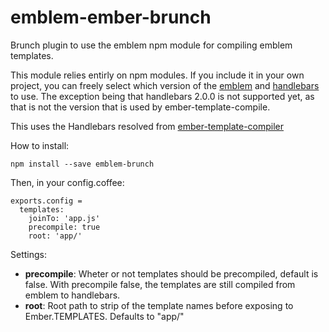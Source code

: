 emblem-ember-brunch
==============================

Brunch plugin to use the emblem npm module for compiling emblem templates.

This module relies entirly on npm modules. If you include it in your own project, you can freely select which version of the [emblem](https://www.npmjs.org/package/emblem) and [handlebars](https://www.npmjs.org/package/handlebars) to use. The exception being that handlebars 2.0.0 is not supported yet, as that is not the version that is used by ember-template-compile.

This uses the Handlebars resolved from [ember-template-compiler](https://github.com/toranb/ember-template-compiler)

How to install:

    npm install --save emblem-brunch
    
Then, in your config.coffee:

    exports.config =
      templates:
        joinTo: 'app.js'
        precompile: true
        root: 'app/'

Settings:

* **precompile**: Wheter or not templates should be precompiled, default is false. With precompile false, the templates are still compiled from emblem to handlebars.
* **root**: Root path to strip of the template names before exposing to Ember.TEMPLATES. Defaults to "app/"

